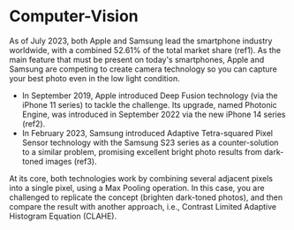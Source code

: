 # Computer-Vision
As of July 2023, both Apple and Samsung lead the smartphone industry worldwide, with a combined 52.61% of the total market share (ref1). As the main feature that must be present on today's smartphones, Apple and Samsung are competing to create camera technology so you can capture your best photo even in the low light condition.

* In September 2019, Apple introduced Deep Fusion technology (via the iPhone 11 series) to tackle the challenge. Its upgrade, named Photonic Engine, was introduced in September 2022 via the new iPhone 14 series (ref2).
* In February 2023, Samsung introduced Adaptive Tetra-squared Pixel Sensor technology with the Samsung S23 series as a counter-solution to a similar problem, promising excellent bright photo results from dark-toned images (ref3).
  
At its core, both technologies work by combining several adjacent pixels into a single pixel, using a Max Pooling operation. In this case, you are challenged to replicate the concept (brighten dark-toned photos), and then compare the result with another approach, i.e., Contrast Limited Adaptive Histogram Equation (CLAHE).
